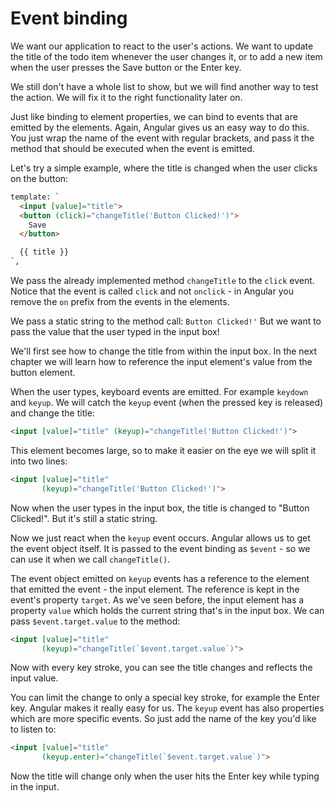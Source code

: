 # Event binding
We want our application to react to the user's actions. We want to update the title of the todo item whenever the user changes it, or to add a new item when the user presses the Save button or the Enter key. 

We still don't have a whole list to show, but we will find another way to test the action. We will fix it to the right functionality later on.

Just like binding to element properties, we can bind to events that are emitted by the elements. Again, Angular gives us an easy way to do this. You just wrap the name of the event with regular brackets, and pass it the method that should be executed when the event is emitted. 

Let's try a simple example, where the title is changed when the user clicks on the button:

```html
template: `
  <input [value]="title">
  <button (click)="changeTitle('Button Clicked!')">
    Save
  </button>

  {{ title }}
`,
```

We pass the already implemented method `changeTitle` to the `click` event. Notice that the event is called `click` and not `onclick` - in Angular you remove the `on` prefix from the events in the elements. 

We pass a static string to the method call: `Button Clicked!'` But we want to pass the value that the user typed in the input box! 

We'll first see how to change the title from within the input box. In the next chapter we will learn how to reference the input element's value from the button element.

When the user types, keyboard events are emitted. For example `keydown` and `keyup`. We will catch the `keyup` event (when the pressed key is released) and change the title:

```html
<input [value]="title" (keyup)="changeTitle('Button Clicked!')">
```

This element becomes large, so to make it easier on the eye we will split it into two lines:
```html
<input [value]="title" 
       (keyup)="changeTitle('Button Clicked!')">
```

Now when the user types in the input box, the title is changed to "Button Clicked!". But it's still a static string. 

Now we just react when the `keyup` event occurs. Angular allows us to get the event object itself. It is passed to the event binding as `$event` - so we can use it when we call `changeTitle()`. 

The event object emitted on `keyup` events has a reference to the element that emitted the event - the input element. The reference is kept in the event's property `target`. As we've seen before, the input element has a property `value` which holds the current string that's in the input box. We can pass `$event.target.value` to the method:

```html
<input [value]="title" 
       (keyup)="changeTitle(`$event.target.value`)">
```

Now with every key stroke, you can see the title changes and reflects the input value. 

You can limit the change to only a special key stroke, for example the Enter key. Angular makes it really easy for us. The `keyup` event has also properties which are more specific events. So just add the name of the key you'd like to listen to:

```html
<input [value]="title" 
       (keyup.enter)="changeTitle(`$event.target.value`)">
```

Now the title will change only when the user hits the Enter key while typing in the input.

